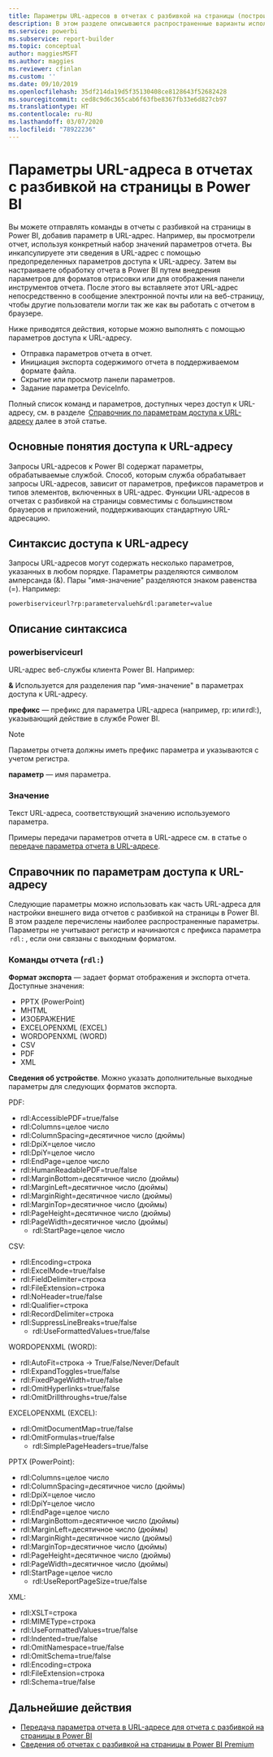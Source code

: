 ```yaml
---
title: Параметры URL-адресов в отчетах с разбивкой на страницы (построитель отчетов Power BI)
description: В этом разделе описываются распространенные варианты использования для параметров отчета Power BI Report Builder, свойства, которые можно задать, и многое другое.
ms.service: powerbi
ms.subservice: report-builder
ms.topic: conceptual
author: maggiesMSFT
ms.author: maggies
ms.reviewer: cfinlan
ms.custom: ''
ms.date: 09/10/2019
ms.openlocfilehash: 35df214da19d5f35130408ce8128643f52682428
ms.sourcegitcommit: ced8c9d6c365cab6f63fbe8367fb33e6d827cb97
ms.translationtype: HT
ms.contentlocale: ru-RU
ms.lasthandoff: 03/07/2020
ms.locfileid: "78922236"
---
```

# <a name="url-parameters-in-paginated-reports-in-power-bi"></a>Параметры URL-адреса в отчетах с разбивкой на страницы в Power BI

Вы можете отправлять команды в отчеты с разбивкой на страницы в Power BI, добавив параметр в URL-адрес. Например, вы просмотрели отчет, используя конкретный набор значений параметров отчета. Вы инкапсулируете эти сведения в URL-адрес с помощью предопределенных параметров доступа к URL-адресу. Затем вы настраиваете обработку отчета в Power BI путем внедрения параметров для форматов отрисовки или для отображения панели инструментов отчета. После этого вы вставляете этот URL-адрес непосредственно в сообщение электронной почты или на веб-страницу, чтобы другие пользователи могли так же как вы работать с отчетом в браузере. 

Ниже приводятся действия, которые можно выполнять с помощью параметров доступа к URL-адресу. 

- Отправка параметров отчета в отчет. 
- Инициация экспорта содержимого отчета в поддерживаемом формате файла. 
- Скрытие или просмотр панели параметров. 
- Задание параметра DeviceInfo. 

Полный список команд и параметров, доступных через доступ к URL-адресу, см. в разделе  [Справочник по параметрам доступа к URL-адресу](#url-access-parameter-reference) далее в этой статье. 

## <a name="url-access-concepts"></a>Основные понятия доступа к URL-адресу 

Запросы URL-адресов к Power BI содержат параметры, обрабатываемые службой. Способ, которым служба обрабатывает запросы URL-адресов, зависит от параметров, префиксов параметров и типов элементов, включенных в URL-адрес. Функции URL-адресов в отчетах с разбивкой на страницы совместимы с большинством браузеров и приложений, поддерживающих стандартную URL-адресацию. 

## <a name="url-access-syntax"></a>Синтаксис доступа к URL-адресу 

Запросы URL-адресов могут содержать несколько параметров, указанных в любом порядке. Параметры разделяются символом амперсанда (&). Пары "имя-значение" разделяются знаком равенства (=). Например:

```
powerbiserviceurl?rp:parametervalueh&rdl:parameter=value  
```

## <a name="syntax-description"></a>Описание синтаксиса 

### <a name="powerbiserviceurl"></a>powerbiserviceurl 

URL-адрес веб-службы клиента Power BI. Например: 

**&** Используется для разделения пар "имя-значение" в параметрах доступа к URL-адресу.

**префикс** — префикс для параметра URL-адреса (например, rp: или rdl:), указывающий действие в службе Power BI. 

> [!NOTE]
> Параметры отчета должны иметь префикс параметра и указываются с учетом регистра. 

**параметр** — имя параметра. 

### <a name="value"></a>Значение 

Текст URL-адреса, соответствующий значению используемого параметра. 

Примеры передачи параметров отчета в URL-адресе см. в статье о  [передаче параметра отчета в URL-адресе](report-builder-url-pass-parameters.md).

## <a name="url-access-parameter-reference"></a>Справочник по параметрам доступа к URL-адресу

Следующие параметры можно использовать как часть URL-адреса для настройки внешнего вида отчетов с разбивкой на страницы в Power BI. В этом разделе перечислены наиболее распространенные параметры. Параметры не учитывают регистр и начинаются с префикса параметра  `rdl:` , если они связаны с выходным форматом.  

### <a name="report-commands-rdl"></a>Команды отчета (`rdl:`) 

**Формат экспорта** — задает формат отображения и экспорта отчета. Доступные значения:
 
- PPTX (PowerPoint)
- MHTML 
- ИЗОБРАЖЕНИЕ 
- EXCELOPENXML (EXCEL) 
- WORDOPENXML (WORD) 
- CSV 
- PDF 
- XML 

**Сведения об устройстве**. Можно указать дополнительные выходные параметры для следующих форматов экспорта. 

PDF:

- rdl:AccessiblePDF=true/false
- rdl:Columns=целое число
- rdl:ColumnSpacing=десятичное число (дюймы)
- rdl:DpiX=целое число
- rdl:DpiY=целое число
- rdl:EndPage=целое число
- rdl:HumanReadablePDF=true/false
- rdl:MarginBottom=десятичное число (дюймы)
- rdl:MarginLeft=десятичное число (дюймы)
- rdl:MarginRight=десятичное число (дюймы)
- rdl:MarginTop=десятичное число (дюймы)
- rdl:PageHeight=десятичное число (дюймы)
- rdl:PageWidth=десятичное число (дюймы)
    - rdl:StartPage=целое число
    
CSV:

- rdl:Encoding=строка
- rdl:ExcelMode=true/false
- rdl:FieldDelimiter=строка
- rdl:FileExtension=строка
- rdl:NoHeader=true/false
- rdl:Qualifier=строка
- rdl:RecordDelimiter=строка
- rdl:SuppressLineBreaks=true/false
    - rdl:UseFormattedValues=true/false
    
WORDOPENXML (WORD):

- rdl:AutoFit=строка -> True/False/Never/Default
- rdl:ExpandToggles=true/false
- rdl:FixedPageWidth=true/false
- rdl:OmitHyperlinks=true/false
- rdl:OmitDrillthroughs=true/false

EXCELOPENXML (EXCEL):

- rdl:OmitDocumentMap=true/false
- rdl:OmitFormulas=true/false
    - rdl:SimplePageHeaders=true/false
    
PPTX (PowerPoint):
 
- rdl:Columns=целое число
- rdl:ColumnSpacing=десятичное число (дюймы)
- rdl:DpiX=целое число
- rdl:DpiY=целое число
- rdl:EndPage=целое число
- rdl:MarginBottom=десятичное число (дюймы)
- rdl:MarginLeft=десятичное число (дюймы)
- rdl:MarginRight=десятичное число (дюймы)
- rdl:MarginTop=десятичное число (дюймы)
- rdl:PageHeight=десятичное число (дюймы)
- rdl:PageWidth=десятичное число (дюймы)
- rdl:StartPage=целое число
    - rdl:UseReportPageSize=true/false

XML:

- rdl:XSLT=строка
- rdl:MIMEType=строка
- rdl:UseFormattedValues=true/false
- rdl:Indented=true/false
- rdl:OmitNamespace=true/false
- rdl:OmitSchema=true/false
- rdl:Encoding=строка
- rdl:FileExtension=строка
- rdl:Schema=true/false

## <a name="next-steps"></a>Дальнейшие действия

- [Передача параметра отчета в URL-адресе для отчета с разбивкой на страницы в Power BI](report-builder-url-pass-parameters.md)
- [Сведения об отчетах с разбивкой на страницы в Power BI Premium](paginated-reports-report-builder-power-bi.md)
